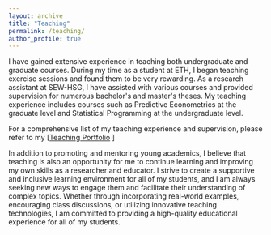 ```yaml
---
layout: archive
title: "Teaching"
permalink: /teaching/
author_profile: true
---
```


I have gained extensive experience in teaching both undergraduate and graduate courses. During my time as a student at ETH, I began teaching exercise sessions and found them to be very rewarding. As a research assistant at SEW-HSG, I have assisted with various courses and provided supervision for numerous bachelor's and master's theses. My teaching experience includes courses such as Predictive Econometrics at the graduate level and Statistical Programming at the undergraduate level.

For a comprehensive list of my teaching experience and supervision, please refer to my  [<a href="../files/github_Teaching_Portfolio.pdf" target="_blank" rel="noopener noreferrer">Teaching Portfolio</a> ]

In addition to promoting and mentoring young academics, I believe that teaching is also an opportunity for me to continue learning and improving my own skills as a researcher and educator. I strive to create a supportive and inclusive learning environment for all of my students, and I am always seeking new ways to engage them and facilitate their understanding of complex topics. Whether through incorporating real-world examples, encouraging class discussions, or utilizing innovative teaching technologies, I am committed to providing a high-quality educational experience for all of my students.

